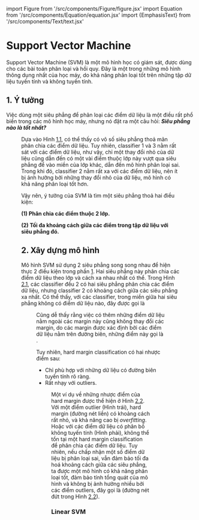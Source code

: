 import Figure from '/src/components/Figure/figure.jsx'
import Equation from '/src/components/Equation/equation.jsx'
import {EmphasisText} from '/src/components/Text/text.jsx'

# Support Vector Machine

Support Vector Machine (SVM) là một mô hình học có giám sát, được dùng cho các bài toán phân loại và hồi quy. Đây là một trong những mô hình thông dụng nhất của học máy, do khả năng phân loại tốt trên những tập dữ liệu tuyến tính và không tuyến tính.

## 1. Ý tưởng

Việc dùng một siêu phẳng để phân loại các điểm dữ liệu là một điều rất phổ biến trong các mô hình học máy, nhưng nó đặt ra một câu hỏi: **_Siêu phẳng nào là tốt nhất?_**

<Figure caption="Các trường hợp của siêu phẳng để phân loại dữ liệu" src="/img/svm/multiple-posible-hyperplanes.png" figId="1.1"/>

Dựa vào Hình [1.1](#fig1.1), có thể thấy có vô số siêu phẳng thoả mãn phân chia các điểm dữ liệu. Tuy nhiên, classifier 1 và 3 nằm rất sát với các điểm dữ liệu, như vậy, chỉ một thay đổi nhỏ của dữ liệu cũng dẫn đến có một vài điểm thuộc lớp này vượt qua siêu phẳng để vào miền của lớp khác, dẫn đến mô hình phân loại sai. Trong khi đó, classifier 2 nằm rất xa với các điểm dữ liệu, nên ít bị ảnh hưởng bởi những thay đổi nhỏ của dữ liệu, mô hình có khả năng phân loại tốt hơn.

Vậy nên, ý tưởng của SVM là tìm một siêu phẳng thoả hai điều kiện:

**(1) Phân chia các điểm thuộc 2 lớp.**

**(2) Tối đa khoảng cách giữa các điểm trong tập dữ liệu với siêu phẳng đó.**

## 2. Xây dựng mô hình

Mô hình SVM sử dụng 2 siêu phẳng song song nhau để hiện thực 2 điều kiện trong phần [1](#1-ý-tưởng). Hai siêu phẳng này phân chia các điểm dữ liệu theo lớp và cách xa nhau nhất có thể. Trong Hình [2.1](#fig2.1), các classifier đều 2 có hai siêu phẳng phân chia các điểm dữ liệu, nhưng classifier 2 có khoảng cách giữa các siêu phẳng xa nhất. Có thể thấy, với các classifier, trong miền giữa hai siêu phẳng không có điểm dữ liệu nào, đây được gọi là <EmphasisText content='Hard margin classification'/>

<Figure caption="Hai siêu phẳng thoả điều kiện phân chia và tối đa khoảng cách để xây dựng mô hình SVM" src="/img/svm/twofold-svm.png" figId="2.1"/>

Cũng dễ thấy rằng việc có thêm những điểm dữ liệu nằm ngoài các margin này cũng không thay đổi các margin, do các margin được xác định bởi các điểm dữ liệu nằm trên đường biên, những điểm này gọi là <EmphasisText content='Support vectors'/>.

Tuy nhiên, hard margin classification có hai nhược điểm sau:

- Chỉ phù hợp với những dữ liệu có đường biên tuyến tính rõ ràng.
- Rất nhạy với outliers.

<Figure caption="Hard margin (các đường line liên tục) và soft margin (các đường line nét đứt)" src="/img/svm/hard-soft-margin.png" figId="2.2"/>

Một ví dụ về những nhược điểm của hard margin được thể hiện ở Hình [2.2](#fig2.2). Với một điểm outlier (Hình trái), hard margin (đường nét liền) có khoảng cách rất nhỏ, và khả năng cao bị _overfitting_. Hoặc với các điểm dữ liệu có phân bố không tuyến tính (Hình phải), không thể tồn tại một hard margin classification để phân chia các điểm dữ liệu. Tuy nhiên, nếu chấp nhận một số điểm dữ liệu bị phân loại sai, vẫn đảm bảo tối đa hoá khoảng cách giữa các siêu phẳng, ta được một mô hình có khả năng phân loại tốt, đảm bảo tính tổng quát của mô hình và không bị ảnh hưởng nhiều bởi các điểm outliers, đây gọi là <EmphasisText content='Soft margin classification'/> (đường nét đứt trong Hình [2.2](#fig2.2)).

### Linear SVM

